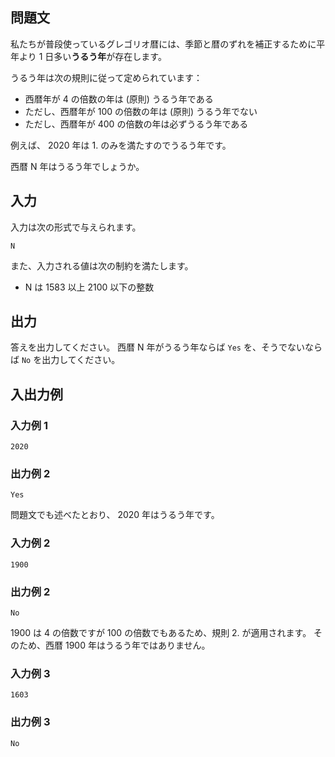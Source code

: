 ## 問題文

私たちが普段使っているグレゴリオ暦には、季節と暦のずれを補正するために平年より 1 日多い**うるう年**が存在します。

うるう年は次の規則に従って定められています：

- 西暦年が 4 の倍数の年は (原則) うるう年である
- ただし、西暦年が 100 の倍数の年は (原則) うるう年でない
- ただし、西暦年が 400 の倍数の年は必ずうるう年である

例えば、 2020 年は 1. のみを満たすのでうるう年です。

西暦 N 年はうるう年でしょうか。

## 入力

入力は次の形式で与えられます。

```text
N
```

また、入力される値は次の制約を満たします。

- N は 1583 以上 2100 以下の整数

## 出力

答えを出力してください。 西暦 N 年がうるう年ならば `Yes` を、そうでないならば `No` を出力してください。

## 入出力例

### 入力例 1

```text
2020
```

### 出力例 2

```text
Yes
```

問題文でも述べたとおり、 2020 年はうるう年です。

### 入力例 2

```text
1900
```

### 出力例 2

```text
No
```

1900 は 4 の倍数ですが 100 の倍数でもあるため、規則 2. が適用されます。 そのため、西暦 1900 年はうるう年ではありません。

### 入力例 3

```text
1603
```

### 出力例 3

```text
No
```
